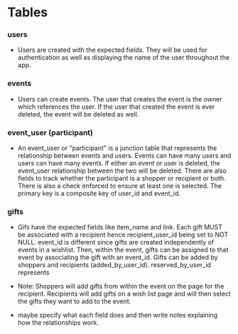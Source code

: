 # Tables

### users

-   Users are created with the expected fields. They will be used for authentication as well as displaying the name of the user throughout the app.

### events

-   Users can create events. The user that creates the event is the owner which references the user. If the user that created the event is ever deleted, the event will be deleted as well.

### event_user (participant)

-   An event_user or "participant" is a junction table that represents the relationship between events and users. Events can have many users and users can have many events. If either an event or user is deleted, the event_user relationship between the two will be deleted. There are also fields to track whether the participant is a shopper or recipient or both. There is also a check enforced to ensure at least one is selected. The primary key is a composite key of user_id and event_id.

### gifts

-   Gifs have the expected fields like item_name and link. Each gift MUST be associated with a recipient hence recipient_user_id being set to NOT NULL. event_id is different since gifts are created independently of events in a wishlist. Then, within the event, gifts can be assigned to that event by associating the gift with an event_id. Gifts can be added by shoppers and recipients (added_by_user_id). reserved_by_user_id represents

-   Note: Shoppers will add gifts from within the event on the page for the recipient. Recipients will add gifts on a wish list page and will then select the gifts they want to add to the event.

-   maybe specify what each field does and then write notes explaining how the relationships work.
